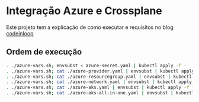 # Integração Azure e Crossplane

Este projeto tem a explicação de como executar e requisitos no blog [codeinloop](https://codeinloop.com.br/implantar-um-cluster-aks-via-crossplane-provider-azure/)

## Ordem de execução

```bash
. ./azure-vars.sh; envsubst < azure-secret.yaml | kubectl apply -f -
. ./azure-vars.sh; cat ./azure-provider.yaml | envsubst | kubectl apply -f -
. ./azure-vars.sh; cat ./azure-resourcegroup.yaml | envsubst | kubectl apply -f -
. ./azure-vars.sh; cat ./azure-network.yaml | envsubst | kubectl apply -f -
. ./azure-vars.sh; cat ./azure-aks.yaml | envsubst | kubectl apply -f -
. ./azure-vars.sh; cat ./azure-aks-all-in-one.yaml | envsubst | kubectl apply -f -
```
